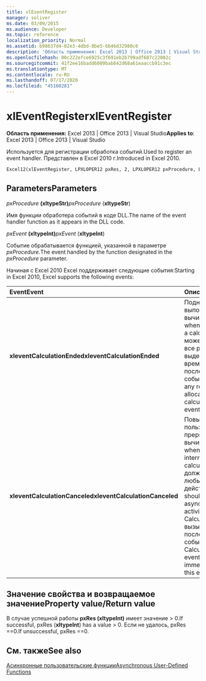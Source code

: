 ```yaml
---
title: xlEventRegister
manager: soliver
ms.date: 03/09/2015
ms.audience: Developer
ms.topic: reference
localization_priority: Normal
ms.assetid: b98637d4-02e3-4dbd-8be5-6b46d32980c6
description: 'Область применения: Excel 2013 | Office 2013 | Visual Studio'
ms.openlocfilehash: 00c222efce6925c3f691eb2b799adf687c22082c
ms.sourcegitcommit: 41f2ee16badd6009bab642d68a61eaaccb91c3ec
ms.translationtype: MT
ms.contentlocale: ru-RU
ms.lasthandoff: 07/17/2020
ms.locfileid: "45160281"
---
```

# <a name="xleventregister"></a><span data-ttu-id="870c4-103">xlEventRegister</span><span class="sxs-lookup"><span data-stu-id="870c4-103">xlEventRegister</span></span>

 <span data-ttu-id="870c4-104">**Область применения:** Excel 2013 | Office 2013 | Visual Studio</span><span class="sxs-lookup"><span data-stu-id="870c4-104">**Applies to**: Excel 2013 | Office 2013 | Visual Studio</span></span> 
  
<span data-ttu-id="870c4-105">Используется для регистрации обработка событий.</span><span class="sxs-lookup"><span data-stu-id="870c4-105">Used to register an event handler.</span></span> <span data-ttu-id="870c4-106">Представлен в Excel 2010 г.</span><span class="sxs-lookup"><span data-stu-id="870c4-106">Introduced in Excel 2010.</span></span>
  
```vb
Excel12(xlEventRegister, LPXLOPER12 pxRes, 2, LPXLOPER12 pxProcedure, LPXLOPER12 pxEvent);
```

## <a name="parameters"></a><span data-ttu-id="870c4-107">Parameters</span><span class="sxs-lookup"><span data-stu-id="870c4-107">Parameters</span></span>

 <span data-ttu-id="870c4-108">_pxProcedure_ **(xltypeStr)**</span><span class="sxs-lookup"><span data-stu-id="870c4-108">_pxProcedure_ (**xltypeStr**)</span></span>
  
<span data-ttu-id="870c4-109">Имя функции обработера событий в коде DLL.</span><span class="sxs-lookup"><span data-stu-id="870c4-109">The name of the event handler function as it appears in the DLL code.</span></span>
  
 <span data-ttu-id="870c4-110">_pxEvent_ **(xltypeInt)**</span><span class="sxs-lookup"><span data-stu-id="870c4-110">_pxEvent_ (**xltypeInt**)</span></span>
  
<span data-ttu-id="870c4-111">Событие обрабатывается функцией, указанной в параметре _pxProcedure._</span><span class="sxs-lookup"><span data-stu-id="870c4-111">The event handled by the function designated in the  _pxProcedure_ parameter.</span></span> 
  
<span data-ttu-id="870c4-112">Начиная с Excel 2010 Excel поддерживает следующие события:</span><span class="sxs-lookup"><span data-stu-id="870c4-112">Starting in Excel 2010, Excel supports the following events:</span></span>
  
|<span data-ttu-id="870c4-113">**Event**</span><span class="sxs-lookup"><span data-stu-id="870c4-113">**Event**</span></span>|<span data-ttu-id="870c4-114">**Описание**</span><span class="sxs-lookup"><span data-stu-id="870c4-114">**Description**</span></span>|
|:-----|:-----|
|<span data-ttu-id="870c4-115">**xleventCalculationEnded**</span><span class="sxs-lookup"><span data-stu-id="870c4-115">**xleventCalculationEnded**</span></span> <br/> |<span data-ttu-id="870c4-116">Поднято после Excel выполнения вычисления.</span><span class="sxs-lookup"><span data-stu-id="870c4-116">Raised when Excel completes a calculation.</span></span> <span data-ttu-id="870c4-117">Вы можете освободить все ресурсы, выделенные во время вычисления после этого события.</span><span class="sxs-lookup"><span data-stu-id="870c4-117">You can free any resources allocated during the calculation after this event.</span></span>  <br/> |
|<span data-ttu-id="870c4-118">**xleventCalculationCanceled**</span><span class="sxs-lookup"><span data-stu-id="870c4-118">**xleventCalculationCanceled**</span></span> <br/> |<span data-ttu-id="870c4-119">Повышается, когда пользователь прерывает вычисление.</span><span class="sxs-lookup"><span data-stu-id="870c4-119">Raised when the user interrupts the calculation.</span></span> <span data-ttu-id="870c4-120">XLL должен остановить любые асинхронные действия.</span><span class="sxs-lookup"><span data-stu-id="870c4-120">The XLL should stop any asynchronous activities.</span></span> <span data-ttu-id="870c4-121">Событие CalculationEnded вызывается сразу после этого события.</span><span class="sxs-lookup"><span data-stu-id="870c4-121">The CalculationEnded event is raised immediately following this event.</span></span>  <br/> |
   
## <a name="property-valuereturn-value"></a><span data-ttu-id="870c4-122">Значение свойства и возвращаемое значение</span><span class="sxs-lookup"><span data-stu-id="870c4-122">Property value/Return value</span></span>

<span data-ttu-id="870c4-123">В случае успешной работы **pxRes (xltypeInt)** имеет значение > 0.</span><span class="sxs-lookup"><span data-stu-id="870c4-123">If successful, pxRes (**xltypeInt**) has a value > 0.</span></span> <span data-ttu-id="870c4-124">Если не удалось, pxRes ==0.</span><span class="sxs-lookup"><span data-stu-id="870c4-124">If unsuccessful, pxRes ==0.</span></span>
  
## <a name="see-also"></a><span data-ttu-id="870c4-125">См. также</span><span class="sxs-lookup"><span data-stu-id="870c4-125">See also</span></span>



[<span data-ttu-id="870c4-126">Асинхронные пользовательские функции</span><span class="sxs-lookup"><span data-stu-id="870c4-126">Asynchronous User-Defined Functions</span></span>](asynchronous-user-defined-functions.md)

